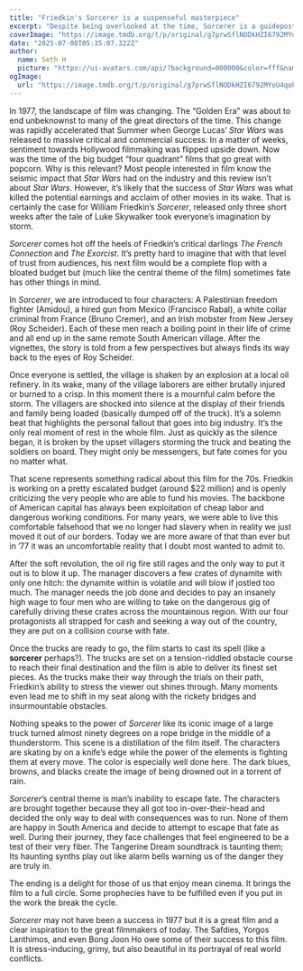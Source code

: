 ```yaml
---
title: "Friedkin's Sorcerer is a suspenseful masterpiece"
excerpt: "Despite being overlooked at the time, Sorcerer is a guidepost for the modern masters"
coverImage: "https://image.tmdb.org/t/p/original/g7prwSflNODkHZI6792MYoU4qoh.jpg"
date: "2025-07-08T05:35:07.322Z"
author:
  name: Seth H
  picture: "https://ui-avatars.com/api/?background=000000&color=fff&name=seth+h"
ogImage:
  url: "https://image.tmdb.org/t/p/original/g7prwSflNODkHZI6792MYoU4qoh.jpg"
---
```


In 1977, the landscape of film was changing. The “Golden Era” was about to end unbeknownst to many of the great directors of the time. This change was rapidly accelerated that Summer when George Lucas’ _Star Wars_ was released to massive critical and commercial success. In a matter of weeks, sentiment towards Hollywood filmmaking was flipped upside down. Now was the time of the big budget “four quadrant” films that go great with popcorn. Why is this relevant? Most people interested in film know the seismic impact that _Star Wars_ had on the industry and this review isn’t about _Star Wars_. However, it’s likely that the success of _Star Wars_ was what killed the potential earnings and acclaim of other movies in its wake. That is certainly the case for William Friedkin’s _Sorcerer_, released only three short weeks after the tale of Luke Skywalker took everyone’s imagination by storm.

_Sorcerer_ comes hot off the heels of Friedkin’s critical darlings _The French Connection_ and _The Exorcist_. It’s pretty hard to imagine that with that level of trust from audiences, his next film would be a complete flop with a bloated budget but (much like the central theme of the film) sometimes fate has other things in mind.

In _Sorcerer_, we are introduced to four characters: A Palestinian freedom fighter (Amidou), a hired gun from Mexico (Francisco Rabal), a white collar criminal from France (Bruno Cremer), and an Irish mobster from New Jersey (Roy Scheider). Each of these men reach a boiling point in their life of crime and all end up in the same remote South American village. After the vignettes, the story is told from a few perspectives but always finds its way back to the eyes of Roy Scheider.

Once everyone is settled, the village is shaken by an explosion at a local oil refinery. In its wake, many of the village laborers are either brutally injured or burned to a crisp. In this moment there is a mournful calm before the storm. The villagers are shocked into silence at the display of their friends and family being loaded (basically dumped off of the truck). It’s a solemn beat that highlights the personal fallout that goes into big industry. It’s the only real moment of rest in the whole film. Just as quickly as the silence began, it is broken by the upset villagers storming the truck and beating the soldiers on board. They might only be messengers, but fate comes for you no matter what.

That scene represents something radical about this film for the 70s. Friedkin is working on a pretty escalated budget (around $22 million) and is openly criticizing the very people who are able to fund his movies. The backbone of American capital has always been exploitation of cheap labor and dangerous working conditions. For many years, we were able to live this comfortable falsehood that we no longer had slavery when in reality we just moved it out of our borders. Today we are more aware of that than ever but in ’77 it was an uncomfortable reality that I doubt most wanted to admit to.

After the soft revolution, the oil rig fire still rages and the only way to put it out is to blow it up. The manager discovers a few crates of dynamite with only one hitch: the dynamite within is volatile and will blow if jostled too much. The manager needs the job done and decides to pay an insanely high wage to four men who are willing to take on the dangerous gig of carefully driving these crates across the mountainous region. With our four protagonists all strapped for cash and seeking a way out of the country, they are put on a collision course with fate.

Once the trucks are ready to go, the film starts to cast its spell (like a **sorcerer** perhaps?). The trucks are set on a tension-riddled obstacle course to reach their final destination and the film is able to deliver its finest set pieces. As the trucks make their way through the trials on their path, Friedkin’s ability to stress the viewer out shines through. Many moments even lead me to shift in my seat along with the rickety bridges and insurmountable obstacles.

Nothing speaks to the power of _Sorcerer_ like its iconic image of a large truck turned almost ninety degrees on a rope bridge in the middle of a thunderstorm. This scene is a distillation of the film itself. The characters are skating by on a knife’s edge while the power of the elements is fighting them at every move. The color is especially well done here. The dark blues, browns, and blacks create the image of being drowned out in a torrent of rain.

_Sorcerer_’s central theme is man’s inability to escape fate. The characters are brought together because they all got too in-over-their-head and decided the only way to deal with consequences was to run. None of them are happy in South America and decide to attempt to escape that fate as well. During their journey, they face challenges that feel engineered to be a test of their very fiber. The Tangerine Dream soundtrack is taunting them; Its haunting synths play out like alarm bells warning us of the danger they are truly in.

The ending is a delight for those of us that enjoy mean cinema. It brings the film to a full circle. Some prophecies have to be fulfilled even if you put in the work the break the cycle.

_Sorcerer_ may not have been a success in 1977 but it is a great film and a clear inspiration to the great filmmakers of today. The Safdies, Yorgos Lanthimos, and even Bong Joon Ho owe some of their success to this film. It is stress-inducing, grimy, but also beautiful in its portrayal of real world conflicts.
